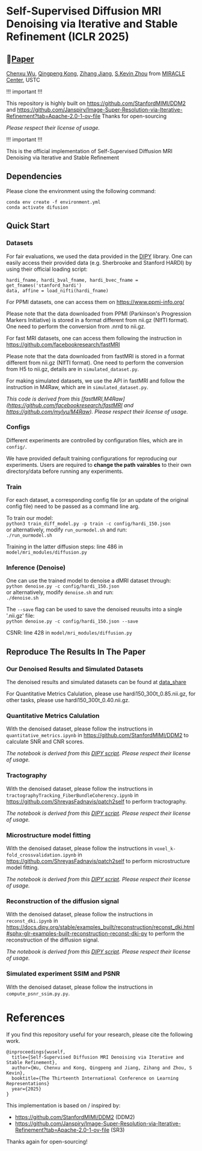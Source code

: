 # Self-Supervised Diffusion MRI Denoising via Iterative and Stable Refinement (ICLR 2025)
## 📖[**Paper**](https://arxiv.org/abs/2501.13514)

[Chenxu Wu](https://fouierl.github.io/chenxuwu.github.io/), [Qingpeng Kong](https://kqp1227.github.io/), [Zihang Jiang](https://scholar.google.com/citations?user=Wo8tMSMAAAAJ), [S.Kevin Zhou](https://scholar.google.com/citations?user=8eNm2GMAAAAJ)
from [MIRACLE Center](https://miracle.ustc.edu.cn/main.htm), USTC

!!! important !!!

This repository is highly built on https://github.com/StanfordMIMI/DDM2 and https://github.com/Janspiry/Image-Super-Resolution-via-Iterative-Refinement?tab=Apache-2.0-1-ov-file
Thanks for open-sourcing

*Please respect their license of usage.*

!!! important !!!

This is the official implementation of Self-Supervised Diffusion MRI Denoising via Iterative and Stable Refinement

## Dependencies

Please clone the environment using the following command:

```
conda env create -f environment.yml  
conda activate difusion
```

## Quick Start

### Datasets

For fair evaluations, we used the data provided in the [DIPY](https://dipy.org/) library. One can easily access their provided data (e.g. Sherbrooke and Stanford HARDI) by using their official loading script:  

```python3
hardi_fname, hardi_bval_fname, hardi_bvec_fname = get_fnames('stanford_hardi')
data, affine = load_nifti(hardi_fname)
```

For PPMI datasets, one can access them on https://www.ppmi-info.org/

Please note that the data downloaded from PPMI (Parkinson's Progression Markers Initiative) is stored in a format different from nii.gz (NIfTI format). One need to perform the conversion from .nrrd to nii.gz.

For fast MRI datasets, one can access them following the instruction in https://github.com/facebookresearch/fastMRI

Please note that the data downloaded from fastMRI is stored in a format different from nii.gz (NIfTI format). One need to perform the conversion from H5 to nii.gz, details are in ```simulated_dataset.py```.

For making simulated datasets, we use the API in fastMRI and follow the instruction in M4Raw, which are in ```simulated_dataset.py```. 

*This code is derived from this [fastMRI,M4Raw](https://github.com/facebookresearch/fastMRI and https://github.com/mylyu/M4Raw). Please respect their license of usage.*

### Configs

Different experiments are controlled by configuration files, which are in ```config/```. 

We have provided default training configurations for reproducing our experiments. Users are required to **change the path vairables** to their own directory/data before running any experiments.

### Train

For each dataset, a corresponding config file (or an update of the original config file) need to be passed as a command line arg.

 To train our model:  
  ```python3 train_diff_model.py -p train -c config/hardi_150.json```  
  or alternatively, modify ```run_ourmodel.sh``` and run:  
  ```./run_ourmodel.sh```  

Training in the latter diffusion steps:
 line 486 in ```model/mri_modules/diffusion.py```

### Inference (Denoise)

One can use the trained model to denoise a dMRI dataset through:  
```python denoise.py -c config/hardi_150.json```  
or alternatively, modify ```denoise.sh``` and run:  
```./denoise.sh```   

The ```--save``` flag can be used to save the denoised reusults into a single '.nii.gz' file:  
```python denoise.py -c config/hardi_150.json --save```

CSNR:
 line 428 in ```model/mri_modules/diffusion.py```

## Reproduce The Results In The Paper

### Our Denoised Results and Simulated Datasets

The denoised results and simulated datasets can be found at [data_share](https://www.jianguoyun.com/p/DYCPcQkQgOSNDBjptPcFIAA)

For Quantitative Metrics Calulation, please use hardi150_300t_0.85.nii.gz, for other tasks, please use hardi150_300t_0.40.nii.gz.

### Quantitative Metrics Calulation

With the denoised dataset, please follow the instructions in ```quantitative_metrics.ipynb``` in https://github.com/StanfordMIMI/DDM2 to calculate SNR and CNR scores.

*The notebook is derived from this [DIPY script](https://docs.dipy.org/stable/examples_built/preprocessing/snr_in_cc.html#sphx-glr-examples-built-preprocessing-snr-in-cc-py). Please respect their license of usage.*

### Tractography

With the denoised dataset, please follow the instructions in ```tractographyTracking_FiberBundleCoherency.ipynb``` in https://github.com/ShreyasFadnavis/patch2self to perform tractography.

*The notebook is derived from this [DIPY script](https://docs.dipy.org/stable/examples_built/contextual_enhancement/fiber_to_bundle_coherence.html#sphx-glr-examples-built-contextual-enhancement-fiber-to-bundle-coherence-py). Please respect their license of usage.*

### Microstructure model fitting

With the denoised dataset, please follow the instructions in ```voxel_k-fold_crossvalidation.ipynb``` in https://github.com/ShreyasFadnavis/patch2self to perform microstructure model fitting.

*The notebook is derived from this [DIPY script](https://docs.dipy.org/stable/examples_built/reconstruction/kfold_xval.html#sphx-glr-examples-built-reconstruction-kfold-xval-py). Please respect their license of usage.*

### Reconstruction of the diffusion signal

With the denoised dataset, please follow the instructions in ```reconst_dki.ipynb``` in https://docs.dipy.org/stable/examples_built/reconstruction/reconst_dki.html#sphx-glr-examples-built-reconstruction-reconst-dki-py to perform the reconstruction of the diffusion signal.

*The notebook is derived from this [DIPY script](https://docs.dipy.org/stable/examples_built/reconstruction/reconst_dki.html#sphx-glr-examples-built-reconstruction-reconst-dki-py). Please respect their license of usage.*

### Simulated experiment SSIM and PSNR

With the denoised dataset, please follow the instructions in ```compute_psnr_ssim.py.py```.


# References
If you find this repository useful for your research, please cite the following work.
```
@inproceedings{wuself,
  title={Self-Supervised Diffusion MRI Denoising via Iterative and Stable Refinement},
  author={Wu, Chenxu and Kong, Qingpeng and Jiang, Zihang and Zhou, S Kevin},
  booktitle={The Thirteenth International Conference on Learning Representations}
  year={2025}
}
```
This implementation is based on / inspired by:
- https://github.com/StanfordMIMI/DDM2 (DDM2)
- https://github.com/Janspiry/Image-Super-Resolution-via-Iterative-Refinement?tab=Apache-2.0-1-ov-file (SR3)

Thanks again for open-sourcing!
